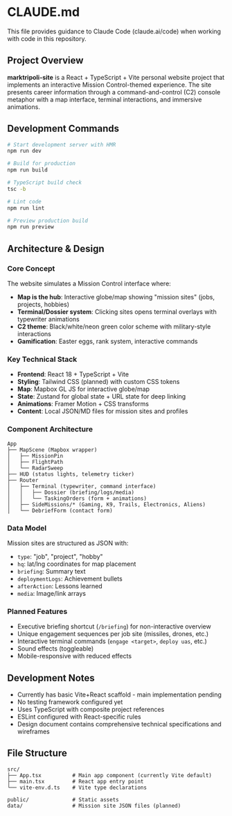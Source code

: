 # CLAUDE.md

This file provides guidance to Claude Code (claude.ai/code) when working with code in this repository.

## Project Overview

**marktripoli-site** is a React + TypeScript + Vite personal website project that implements an interactive Mission Control-themed experience. The site presents career information through a command-and-control (C2) console metaphor with a map interface, terminal interactions, and immersive animations.

## Development Commands

```bash
# Start development server with HMR
npm run dev

# Build for production
npm run build

# TypeScript build check
tsc -b

# Lint code
npm run lint

# Preview production build
npm run preview
```

## Architecture & Design

### Core Concept
The website simulates a Mission Control interface where:
- **Map is the hub**: Interactive globe/map showing "mission sites" (jobs, projects, hobbies)
- **Terminal/Dossier system**: Clicking sites opens terminal overlays with typewriter animations
- **C2 theme**: Black/white/neon green color scheme with military-style interactions
- **Gamification**: Easter eggs, rank system, interactive commands

### Key Technical Stack
- **Frontend**: React 18 + TypeScript + Vite
- **Styling**: Tailwind CSS (planned) with custom CSS tokens
- **Map**: Mapbox GL JS for interactive globe/map
- **State**: Zustand for global state + URL state for deep linking
- **Animations**: Framer Motion + CSS transforms
- **Content**: Local JSON/MD files for mission sites and profiles

### Component Architecture
```
App
├── MapScene (Mapbox wrapper)
│   ├── MissionPin
│   ├── FlightPath  
│   └── RadarSweep
├── HUD (status lights, telemetry ticker)
├── Router
│   ├── Terminal (typewriter, command interface)
│   │   ├── Dossier (briefing/logs/media)
│   │   └── TaskingOrders (form + animations)
│   ├── SideMissions/* (Gaming, K9, Trails, Electronics, Aliens)
│   └── DebriefForm (contact form)
```

### Data Model
Mission sites are structured as JSON with:
- `type`: "job", "project", "hobby"  
- `hq`: lat/lng coordinates for map placement
- `briefing`: Summary text
- `deploymentLogs`: Achievement bullets
- `afterAction`: Lessons learned
- `media`: Image/link arrays

### Planned Features
- Executive briefing shortcut (`/briefing`) for non-interactive overview
- Unique engagement sequences per job site (missiles, drones, etc.)
- Interactive terminal commands (`engage <target>`, `deploy uas`, etc.)
- Sound effects (toggleable)
- Mobile-responsive with reduced effects

## Development Notes

- Currently has basic Vite+React scaffold - main implementation pending
- No testing framework configured yet
- Uses TypeScript with composite project references
- ESLint configured with React-specific rules
- Design document contains comprehensive technical specifications and wireframes

## File Structure

```
src/
├── App.tsx          # Main app component (currently Vite default)
├── main.tsx         # React app entry point
└── vite-env.d.ts    # Vite type declarations

public/              # Static assets
data/                # Mission site JSON files (planned)
```